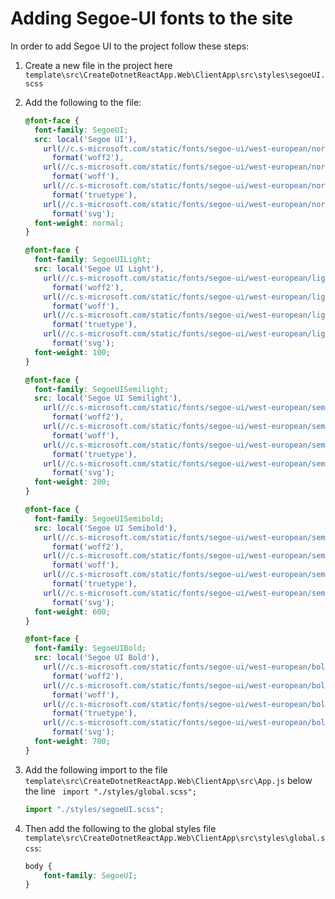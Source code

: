 # Adding Segoe-UI fonts to the site

In order to add Segoe UI to the project follow these steps:

1. Create a new file in the project here `template\src\CreateDotnetReactApp.Web\ClientApp\src\styles\segoeUI.scss`

1. Add the following to the file:

    ```css
    @font-face {
      font-family: SegoeUI;
      src: local('Segoe UI'),
        url(//c.s-microsoft.com/static/fonts/segoe-ui/west-european/normal/latest.woff2)
          format('woff2'),
        url(//c.s-microsoft.com/static/fonts/segoe-ui/west-european/normal/latest.woff)
          format('woff'),
        url(//c.s-microsoft.com/static/fonts/segoe-ui/west-european/normal/latest.ttf)
          format('truetype'),
        url(//c.s-microsoft.com/static/fonts/segoe-ui/west-european/normal/latest.svg#web)
          format('svg');
      font-weight: normal;
    }

    @font-face {
      font-family: SegoeUILight;
      src: local('Segoe UI Light'),
        url(//c.s-microsoft.com/static/fonts/segoe-ui/west-european/light/latest.woff2)
          format('woff2'),
        url(//c.s-microsoft.com/static/fonts/segoe-ui/west-european/light/latest.woff)
          format('woff'),
        url(//c.s-microsoft.com/static/fonts/segoe-ui/west-european/light/latest.ttf)
          format('truetype'),
        url(//c.s-microsoft.com/static/fonts/segoe-ui/west-european/light/latest.svg#web)
          format('svg');
      font-weight: 100;
    }

    @font-face {
      font-family: SegoeUISemilight;
      src: local('Segoe UI Semilight'),
        url(//c.s-microsoft.com/static/fonts/segoe-ui/west-european/semilight/latest.woff2)
          format('woff2'),
        url(//c.s-microsoft.com/static/fonts/segoe-ui/west-european/semilight/latest.woff)
          format('woff'),
        url(//c.s-microsoft.com/static/fonts/segoe-ui/west-european/semilight/latest.ttf)
          format('truetype'),
        url(//c.s-microsoft.com/static/fonts/segoe-ui/west-european/semilight/latest.svg#web)
          format('svg');
      font-weight: 200;
    }

    @font-face {
      font-family: SegoeUISemibold;
      src: local('Segoe UI Semibold'),
        url(//c.s-microsoft.com/static/fonts/segoe-ui/west-european/semibold/latest.woff2)
          format('woff2'),
        url(//c.s-microsoft.com/static/fonts/segoe-ui/west-european/semibold/latest.woff)
          format('woff'),
        url(//c.s-microsoft.com/static/fonts/segoe-ui/west-european/semibold/latest.ttf)
          format('truetype'),
        url(//c.s-microsoft.com/static/fonts/segoe-ui/west-european/semibold/latest.svg#web)
          format('svg');
      font-weight: 600;
    }

    @font-face {
      font-family: SegoeUIBold;
      src: local('Segoe UI Bold'),
        url(//c.s-microsoft.com/static/fonts/segoe-ui/west-european/bold/latest.woff2)
          format('woff2'),
        url(//c.s-microsoft.com/static/fonts/segoe-ui/west-european/bold/latest.woff)
          format('woff'),
        url(//c.s-microsoft.com/static/fonts/segoe-ui/west-european/bold/latest.ttf)
          format('truetype'),
        url(//c.s-microsoft.com/static/fonts/segoe-ui/west-european/bold/latest.svg#web)
          format('svg');
      font-weight: 700;
    }
    ```

1. Add the following import to the file `template\src\CreateDotnetReactApp.Web\ClientApp\src\App.js` below the line `
import "./styles/global.scss";`

    ```javascript
    import "./styles/segoeUI.scss";
    ```

1. Then add the following to the global styles file `template\src\CreateDotnetReactApp.Web\ClientApp\src\styles\global.scss`:

    ```css
    body {
        font-family: SegoeUI;
    }
    ```